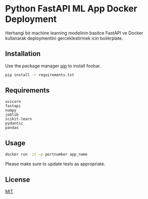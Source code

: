 # Python FastAPI ML App Docker Deployment

Herhangi bir machine learning modelinin basitce FastAPI ve Docker kullanarak deploymentini gerceklestirmek icin boilerplate.

## Installation

Use the package manager [pip](https://pip.pypa.io/en/stable/) to install foobar.

```bash
pip install -r requirements.txt
```

## Requirements

```
uvicorn
fastapi
numpy
joblib
scikit-learn
pydantic
pandas
```

## Usage

```bash
docker run -it -p portnumber app_name 
```



Please make sure to update tests as appropriate.

## License
[MIT](https://choosealicense.com/licenses/mit/)
